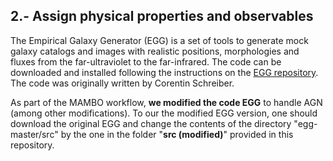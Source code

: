 ## 2.- Assign physical properties and observables

The Empirical Galaxy Generator (EGG) is a set of tools to generate mock galaxy catalogs and images with realistic positions,
morphologies and fluxes from the far-ultraviolet to the far-infrared. The code can be downloaded and installed following the
instructions on the [EGG repository](https://github.com/cschreib/egg). The code was originally written by Corentin Schreiber.

As part of the MAMBO workflow, **we modified the code EGG** to handle AGN (among other modifications). To our the modified EGG version,
one should download the original EGG and change the contents of the directory "egg-master/src" by the one in the folder "**src (modified)**"
provided in this repository.
